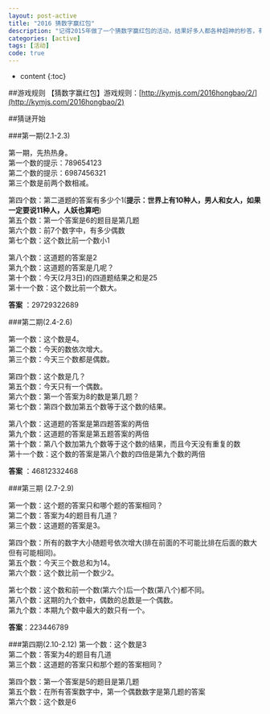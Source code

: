```yaml
---
layout: post-active
title: "2016 猜数字赢红包"
description: "记得2015年做了一个猜数字赢红包的活动，结果好多人都各种超神的秒答，有一次还找出了题目的一个 BUG 。就是每三天一轮，根据每天的提示猜出数字是什么，然后最快的三个人就有现金红包拿，然后一下子好多人都参与进来了。这么好的一个活动，今年当然要继续。    "
categories: [active]
tags: [活动]
code: true
---
```

* content
{:toc}

##游戏规则
【猜数字赢红包】游戏规则：[http://kymjs.com/2016hongbao/2/](http://kymjs.com/2016hongbao/2) 

##猜谜开始  

###第一期(2.1-2.3)  

第一期，先热热身。  
第一个数的提示：789654123  
第二个数的提示：6987456321  
第三个数是前两个数相减。  

第四个数：第二道题的答案有多少个1(**提示：世界上有10种人，男人和女人，如果一定要说11种人，人妖也算吧**)    
第五个数：第一个答案是6的题目是第几题  
第六个数：前7个数字中，有多少偶数  
第七个数：这个数比前一个数小1  

第八个数：这道题的答案是2  
第九个数：这道题的答案是几呢？  
第十个数：今天(2月3日)的四道题结果之和是25  
第十一个数：这个数比前一个数大。   

**答案** ：29729322689

###第二期(2.4-2.6)  

第一个数：这个数是4。  
第二个数：今天的数依次增大。  
第三个数：今天三个数都是偶数。  

第四个数：这个数是几？   
第五个数：今天只有一个偶数。  
第六个数：第一个答案为8的数是第几题？  
第七个数：第四个数加第五个数等于这个数的结果。  

第八个数：这道题的答案是第四题答案的两倍  
第九个数：这道题的答案是第五题答案的两倍    
第十个数：第八个数加第九个数等于这个数的结果，而且今天没有重复的数  
第十一个数：这个数的答案是第八个数的四倍是第九个数的两倍    

**答案** ：46812332468

###第三期 (2.7-2.9) 

第一个数：这个题的答案只和哪个题的答案相同？  
第二个数：答案为4的题目有几道？  
第三个数：这道题的答案是3。  

第四个数：所有的数字大小随题号依次增大(排在前面的不可能比排在后面的数大但有可能相同)。  
第五个数：今天三个数总和为14。  
第六个数：这个数比前一个数少2。   

第七个数：这个数和前一个数(第六个)后一个数(第八个)都不同。  
第八个数：这期的九个数中，偶数的总数是一个偶数。    
第九个数：本期九个数中最大的数只有一个。   

**答案**：223446789

###第四期(2.10-2.12)
第一个数：这个数是3  
第二个数：答案为4的题目有几道  
第三个数：这道题的答案只和那个题的答案相同？  

第四个数：第一个答案是5的题目是第几题  
第五个数：在所有答案数字中，第一个偶数数字是第几题的答案  
第六个数：这个数是6  

